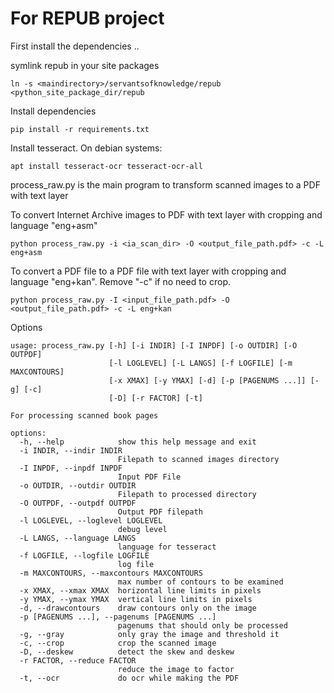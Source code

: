 For REPUB project
==================
First install the dependencies ..

symlink repub in your site packages
```
ln -s <maindirectory>/servantsofknowledge/repub <python_site_package_dir/repub

```
Install dependencies
```
pip install -r requirements.txt 
```
Install tesseract. On debian systems:
```
apt install tesseract-ocr tesseract-ocr-all
```
process_raw.py is the main program to transform scanned images to a PDF with text layer

To convert Internet Archive images to PDF with text layer with cropping and language "eng+asm"
```
python process_raw.py -i <ia_scan_dir> -O <output_file_path.pdf> -c -L eng+asm
```
To convert a PDF file to a PDF file with text layer with cropping and language "eng+kan". Remove "-c" if no need to crop.
```
python process_raw.py -I <input_file_path.pdf> -O <output_file_path.pdf> -c -L eng+kan
```

Options
```
usage: process_raw.py [-h] [-i INDIR] [-I INPDF] [-o OUTDIR] [-O OUTPDF]
                      [-l LOGLEVEL] [-L LANGS] [-f LOGFILE] [-m MAXCONTOURS]
                      [-x XMAX] [-y YMAX] [-d] [-p [PAGENUMS ...]] [-g] [-c]
                      [-D] [-r FACTOR] [-t]

For processing scanned book pages

options:
  -h, --help            show this help message and exit
  -i INDIR, --indir INDIR
                        Filepath to scanned images directory
  -I INPDF, --inpdf INPDF
                        Input PDF File
  -o OUTDIR, --outdir OUTDIR
                        Filepath to processed directory
  -O OUTPDF, --outpdf OUTPDF
                        Output PDF filepath
  -l LOGLEVEL, --loglevel LOGLEVEL
                        debug level
  -L LANGS, --language LANGS
                        language for tesseract
  -f LOGFILE, --logfile LOGFILE
                        log file
  -m MAXCONTOURS, --maxcontours MAXCONTOURS
                        max number of contours to be examined
  -x XMAX, --xmax XMAX  horizontal line limits in pixels
  -y YMAX, --ymax YMAX  vertical line limits in pixels
  -d, --drawcontours    draw contours only on the image
  -p [PAGENUMS ...], --pagenums [PAGENUMS ...]
                        pagenums that should only be processed
  -g, --gray            only gray the image and threshold it
  -c, --crop            crop the scanned image
  -D, --deskew          detect the skew and deskew
  -r FACTOR, --reduce FACTOR
                        reduce the image to factor
  -t, --ocr             do ocr while making the PDF

```
